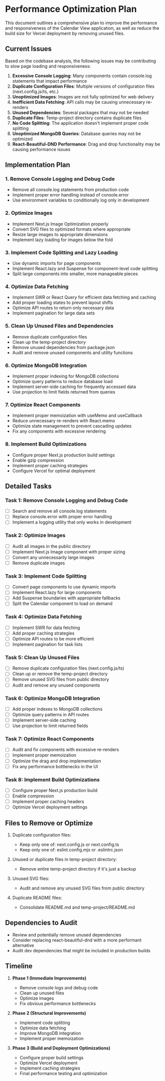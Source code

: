 # Performance Optimization Plan

This document outlines a comprehensive plan to improve the performance and responsiveness of the Calendar View application, as well as reduce the build size for Vercel deployment by removing unused files.

## Current Issues

Based on the codebase analysis, the following issues may be contributing to slow page loading and responsiveness:

1. **Excessive Console Logging**: Many components contain console.log statements that impact performance
2. **Duplicate Configuration Files**: Multiple versions of configuration files (next.config.js/ts, etc.)
3. **Unoptimized Images**: Images are not fully optimized for web delivery
4. **Inefficient Data Fetching**: API calls may be causing unnecessary re-renders
5. **Unused Dependencies**: Several packages that may not be needed
6. **Duplicate Files**: Temp-project directory contains duplicate files
7. **No Code Splitting**: The application doesn't implement proper code splitting
8. **Unoptimized MongoDB Queries**: Database queries may not be optimized
9. **React-Beautiful-DND Performance**: Drag and drop functionality may be causing performance issues

## Implementation Plan

### 1. Remove Console Logging and Debug Code

- Remove all console.log statements from production code
- Implement proper error handling instead of console.error
- Use environment variables to conditionally log only in development

### 2. Optimize Images

- Implement Next.js Image Optimization properly
- Convert SVG files to optimized formats where appropriate
- Resize large images to appropriate dimensions
- Implement lazy loading for images below the fold

### 3. Implement Code Splitting and Lazy Loading

- Use dynamic imports for page components
- Implement React.lazy and Suspense for component-level code splitting
- Split large components into smaller, more manageable pieces

### 4. Optimize Data Fetching

- Implement SWR or React Query for efficient data fetching and caching
- Add proper loading states to prevent layout shifts
- Optimize API routes to return only necessary data
- Implement pagination for large data sets

### 5. Clean Up Unused Files and Dependencies

- Remove duplicate configuration files
- Clean up the temp-project directory
- Remove unused dependencies from package.json
- Audit and remove unused components and utility functions

### 6. Optimize MongoDB Integration

- Implement proper indexing for MongoDB collections
- Optimize query patterns to reduce database load
- Implement server-side caching for frequently accessed data
- Use projection to limit fields returned from queries

### 7. Optimize React Components

- Implement proper memoization with useMemo and useCallback
- Reduce unnecessary re-renders with React.memo
- Optimize state management to prevent cascading updates
- Fix any components with excessive rendering

### 8. Implement Build Optimizations

- Configure proper Next.js production build settings
- Enable gzip compression
- Implement proper caching strategies
- Configure Vercel for optimal deployment

## Detailed Tasks

### Task 1: Remove Console Logging and Debug Code

- [ ] Search and remove all console.log statements
- [ ] Replace console.error with proper error handling
- [ ] Implement a logging utility that only works in development

### Task 2: Optimize Images

- [ ] Audit all images in the public directory
- [ ] Implement Next.js Image component with proper sizing
- [ ] Convert any unnecessarily large images
- [ ] Remove duplicate images

### Task 3: Implement Code Splitting

- [ ] Convert page components to use dynamic imports
- [ ] Implement React.lazy for large components
- [ ] Add Suspense boundaries with appropriate fallbacks
- [ ] Split the Calendar component to load on demand

### Task 4: Optimize Data Fetching

- [ ] Implement SWR for data fetching
- [ ] Add proper caching strategies
- [ ] Optimize API routes to be more efficient
- [ ] Implement pagination for task lists

### Task 5: Clean Up Unused Files

- [ ] Remove duplicate configuration files (next.config.js/ts)
- [ ] Clean up or remove the temp-project directory
- [ ] Remove unused SVG files from public directory
- [ ] Audit and remove any unused components

### Task 6: Optimize MongoDB Integration

- [ ] Add proper indexes to MongoDB collections
- [ ] Optimize query patterns in API routes
- [ ] Implement server-side caching
- [ ] Use projection to limit returned fields

### Task 7: Optimize React Components

- [ ] Audit and fix components with excessive re-renders
- [ ] Implement proper memoization
- [ ] Optimize the drag and drop implementation
- [ ] Fix any performance bottlenecks in the UI

### Task 8: Implement Build Optimizations

- [ ] Configure proper Next.js production build
- [ ] Enable compression
- [ ] Implement proper caching headers
- [ ] Optimize Vercel deployment settings

## Files to Remove or Optimize

1. Duplicate configuration files:
   - Keep only one of: next.config.js or next.config.ts
   - Keep only one of: eslint.config.mjs or .eslintrc.json

2. Unused or duplicate files in temp-project directory:
   - Remove entire temp-project directory if it's just a backup

3. Unused SVG files:
   - Audit and remove any unused SVG files from public directory

4. Duplicate README files:
   - Consolidate README.md and temp-project/README.md

## Dependencies to Audit

- Review and potentially remove unused dependencies
- Consider replacing react-beautiful-dnd with a more performant alternative
- Audit dev dependencies that might be included in production builds

## Timeline

1. **Phase 1 (Immediate Improvements)**
   - Remove console logs and debug code
   - Clean up unused files
   - Optimize images
   - Fix obvious performance bottlenecks

2. **Phase 2 (Structural Improvements)**
   - Implement code splitting
   - Optimize data fetching
   - Improve MongoDB integration
   - Implement proper memoization

3. **Phase 3 (Build and Deployment Optimizations)**
   - Configure proper build settings
   - Optimize Vercel deployment
   - Implement caching strategies
   - Final performance testing and optimization

